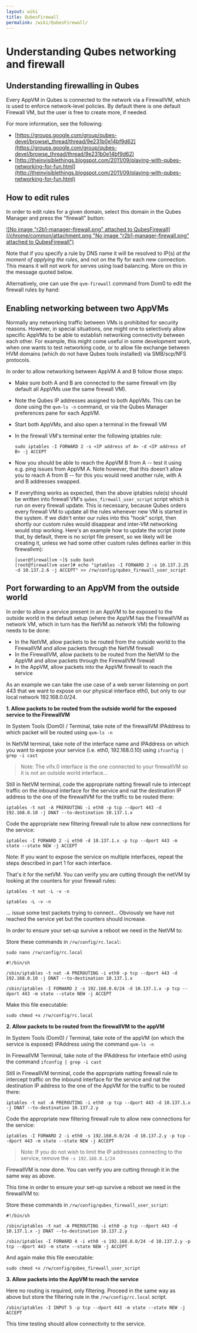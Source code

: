 ```yaml
---
layout: wiki
title: QubesFirewall
permalink: /wiki/QubesFirewall/
---
```


Understanding Qubes networking and firewall
===========================================

Understanding firewalling in Qubes
----------------------------------

Every AppVM in Qubes is connected to the network via a FirewallVM, which is used to enforce network-level policies. By default there is one default Firewall VM, but the user is free to create more, if needed.

For more information, see the following:

-   [​https://groups.google.com/group/qubes-devel/browse\_thread/thread/9e231b0e14bf9d62](https://groups.google.com/group/qubes-devel/browse_thread/thread/9e231b0e14bf9d62)
-   [​http://theinvisiblethings.blogspot.com/2011/09/playing-with-qubes-networking-for-fun.html](http://theinvisiblethings.blogspot.com/2011/09/playing-with-qubes-networking-for-fun.html)

How to edit rules
-----------------

In order to edit rules for a given domain, select this domain in the Qubes Manager and press the "firewall" button:

[![No image "r2b1-manager-firewall.png" attached to QubesFirewall](/chrome/common/attachment.png "No image "r2b1-manager-firewall.png" attached to QubesFirewall")](/attachment/wiki/QubesFirewall/r2b1-manager-firewall.png)

Note that if you specify a rule by DNS name it will be resolved to IP(s) *at the moment of applying the rules*, and not on the fly for each new connection. This means it will not work for serves using load balancing. More on this in the message quoted below.

Alternatively, one can use the `qvm-firewall` command from Dom0 to edit the firewall rules by hand:

Enabling networking between two AppVMs
--------------------------------------

Normally any networking traffic between VMs is prohibited for security reasons. However, in special situations, one might one to selectively allow specific AppVMs to be able to establish networking connectivity between each other. For example, this might come useful in some development work, when one wants to test networking code, or to allow file exchange between HVM domains (which do not have Qubes tools installed) via SMB/scp/NFS protocols.

In order to allow networking between AppVM A and B follow those steps:

-   Make sure both A and B are connected to the same firewall vm (by default all AppVMs use the same firewall VM).
-   Note the Qubes IP addresses assigned to both AppVMs. This can be done using the `qvm-ls -n` command, or via the Qubes Manager preferences pane for each AppVM.
-   Start both AppVMs, and also open a terminal in the firewall VM
-   In the firewall VM's terminal enter the following iptables rule:

    ``` {.wiki}
    sudo iptables -I FORWARD 2 -s <IP address of A> -d <IP address of B> -j ACCEPT
    ```

-   Now you should be able to reach the AppVM B from A -- test it using e.g. ping issues from AppVM A. Note however, that this doesn't allow you to reach A from B -- for this you would need another rule, with A and B addresses swapped.
-   If everything works as expected, then the above iptables rule(s) should be written into firewall VM's `qubes_firewall_user_script` script which is run on every firewall update. This is necessary, because Qubes orders every firewall VM to update all the rules whenever new VM is started in the system. If we didn't enter our rules into this "hook" script, then shortly our custom rules would disappear and inter-VM networking would stop working. Here's an example how to update the script (note that, by default, there is no script file present, so we likely will be creating it, unless we had some other custom rules defines earlier in this firewallvm):

    ``` {.wiki}
    [user@firewallvm ~]$ sudo bash
    [root@firewallvm user]# echo "iptables -I FORWARD 2 -s 10.137.2.25 -d 10.137.2.6 -j ACCEPT" >> /rw/config/qubes_firewall_user_script
    ```

Port forwarding to an AppVM from the outside world
--------------------------------------------------

In order to allow a service present in an AppVM to be exposed to the outside world in the default setup (where the AppVM has the FirewallVM as network VM, which in turn has the NetVM as network VM) the following needs to be done:

-   In the NetVM, allow packets to be routed from the outside world to the FirewallVM and allow packets through the NetVM firewall
-   In the FirewallVM, allow packets to be routed from the NetVM to the AppVM and allow packets through the FirewallVM firewall
-   In the AppVM, allow packets into the AppVM firewall to reach the service

As an example we can take the use case of a web server listenning on port 443 that we want to expose on our physical interface eth0, but only to our local network 192.168.0.0/24.

**1. Allow packets to be routed from the outside world for the exposed service to the FirewallVM**

In System Tools (Dom0) / Terminal, take note of the firewallVM IPAddress to which packet will be routed using ` qvm-ls -n `

In NetVM terminal, take note of the interface name and IPAddress on which you want to expose your service (i.e. eth0, 192.168.0.10) using ` ifconfig | grep -i cast `

> Note: The vifx.0 interface is the one connected to your firewallVM so it is not an outside world interface...

Still in NetVM terminal, code the appropriate natting firewall rule to intercept traffic on the inbound interface for the service and nat the destination IP address to the one of the firewallVM for the traffic to be routed there:

``` {.wiki}
iptables -t nat -A PREROUTING -i eth0 -p tcp --dport 443 -d 192.168.0.10 -j DNAT --to-destination 10.137.1.x
```

Code the appropriate new filtering firewall rule to allow new connections for the service:

``` {.wiki}
iptables -I FORWARD 2 -i eth0 -d 10.137.1.x -p tcp --dport 443 -m state --state NEW -j ACCEPT
```

Note: If you want to expose the service on multiple interfaces, repeat the steps described in part 1 for each interface.

That's it for the netVM. You can verify you are cutting through the netVM by looking at the counters for your firewall rules:

` iptables -t nat -L -v -n `

` iptables -L -v -n `

... issue some test packets trying to connect... Obviously we have not reached the service yet but the counters should increase.

In order to ensure your set-up survive a reboot we need in the NetVM to:

Store these commands in ` /rw/config/rc.local `:

``` {.wiki}
sudo nano /rw/config/rc.local
```

``` {.wiki}
#!/bin/sh

/sbin/iptables -t nat -A PREROUTING -i eth0 -p tcp --dport 443 -d 192.168.0.10 -j DNAT --to-destination 10.137.1.x

/sbin/iptables -I FORWARD 2 -s 192.168.0.0/24 -d 10.137.1.x -p tcp --dport 443 -m state --state NEW -j ACCEPT
```

Make this file executable:

``` {.wiki}
sudo chmod +x /rw/config/rc.local 
```

**2. Allow packets to be routed from the firewallVM to the appVM**

In System Tools (Dom0) / Terminal, take note of the appVM (on which the service is exposed) IPAddress using the command ` qvm-ls -n `

In FirewallVM Terminal, take note of the IPAddress for interface eth0 using the command ` ifconfig | grep -i cast `

Still in FirewallVM terminal, code the appropriate natting firewall rule to intercept traffic on the inbound interface for the service and nat the destination IP address to the one of the AppVM for the traffic to be routed there:

``` {.wiki}
iptables -t nat -A PREROUTING -i eth0 -p tcp --dport 443 -d 10.137.1.x -j DNAT --to-destination 10.137.2.y
```

Code the appropriate new filtering firewall rule to allow new connections for the service:

``` {.wiki}
iptables -I FORWARD 2 -i eth0 -s 192.168.0.0/24 -d 10.137.2.y -p tcp --dport 443 -m state --state NEW -j ACCEPT
```

> Note: If you do not wish to limit the IP addresses connecting to the service, remove the ` -s 192.168.0.1/24 `

FirewallVM is now done. You can verify you are cutting through it in the same way as above.

This time in order to ensure your set-up survive a reboot we need in the firewallVM to:

Store these commands in ` /rw/config/qubes_firewall_user_script `:

``` {.wiki}
#!/bin/sh

/sbin/iptables -t nat -A PREROUTING -i eth0 -p tcp --dport 443 -d 10.137.1.x -j DNAT --to-destination 10.137.2.y

/sbin/iptables -I FORWARD 4 -i eth0 -s 192.168.0.0/24 -d 10.137.2.y -p tcp --dport 443 -m state --state NEW -j ACCEPT
```

And again make this file executable:

``` {.wiki}
sudo chmod +x /rw/config/qubes_firewall_user_script
```

**3. Allow packets into the AppVM to reach the service**

Here no routing is required, only filtering. Proceed in the same way as above but store the filtering rule in the `/rw/config/rc.local` script.

``` {.wiki}
/sbin/iptables -I INPUT 5 -p tcp --dport 443 -m state --state NEW -j ACCEPT
```

This time testing should allow connectivity to the service.
